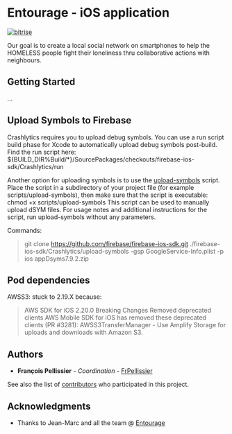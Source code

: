# Entourage - iOS application

[![bitrise](https://www.bitrise.io/app/cf17a1bd21f42797/status.svg?token=3wwkQuohTyC-rDiW7aXVeA)](https://www.bitrise.io/app/cf17a1bd21f42797)

Our goal is to create a local social network on smartphones to help the HOMELESS people fight their loneliness thru collaborative actions with neighbours.


## Getting Started

...

## Upload Symbols to Firebase

Crashlytics requires you to upload debug symbols.
You can use a run script build phase for Xcode to automatically upload debug symbols post-build. Find the run script here:
${BUILD_DIR%Build/*}/SourcePackages/checkouts/firebase-ios-sdk/Crashlytics/run

Another option for uploading symbols is to use the [upload-symbols](https://github.com/firebase/firebase-ios-sdk/raw/master/Crashlytics/upload-symbols) script. Place the script in a subdirectory of your project file (for example scripts/upload-symbols), then make sure that the script is executable:
chmod +x scripts/upload-symbols
This script can be used to manually upload dSYM files. For usage notes and additional instructions for the script, run upload-symbols without any parameters.

Commands:
> git clone https://github.com/firebase/firebase-ios-sdk.git
> ./firebase-ios-sdk/Crashlytics/upload-symbols -gsp GoogleService-Info.plist -p ios appDsyms7.9.2.zip

## Pod dependencies
AWSS3: stuck to 2.19.X because:
> AWS SDK for iOS 2.20.0
> Breaking Changes
> Removed deprecated clients AWS Mobile SDK for iOS has removed these deprecated clients (PR #3281):
> AWSS3TransferManager - Use Amplify Storage for uploads and downloads with Amazon S3.

## Authors

* **François Pellissier** - *Coordination* - [FrPellissier](https://github.com/FrPellissier)

See also the list of [contributors](https://github.com/ReseauEntourage/entourage-ios/graphs/contributors) who participated in this project.

## Acknowledgments

* Thanks to Jean-Marc and all the team @ [Entourage](https://www.entourage.social)
